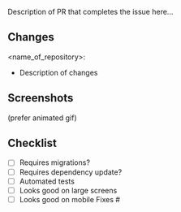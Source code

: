 Description of PR that completes the issue here...
## Changes
<name_of_repository>:
- Description of changes
## Screenshots
(prefer animated gif)
## Checklist
- [ ] Requires migrations?
- [ ] Requires dependency update?
- [ ] Automated tests
- [ ] Looks good on large screens
- [ ] Looks good on mobile
  Fixes #
